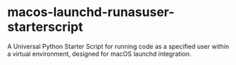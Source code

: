 # macos-launchd-runasuser-starterscript
A Universal Python Starter Script for running code as a specified user within a virtual environment, designed for macOS launchd integration.
